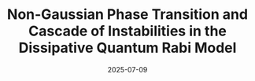 ---
title: "Non-Gaussian Phase Transition and Cascade of Instabilities in the Dissipative Quantum Rabi Model"
collection: publications
permalink: /publication/2025-07-09-nGQPT
excerpt: "We identify a novel phase transition in the Rabi model subject to bosonic damping and dephasing, where the latter in non-Gaussian. We show that dephasing is a relevant perturbation, leading to a cascade of stability boundaries for bosonic operators."
date: 2025-07-09
authors: '<b>MK</b>*, Y. Zhang*, K.R. Brown, and T. Barthel'
arXiv: 'arXiv:2507.07092'
paperurl: 'https://arxiv.org/abs/2507.07092'
highlight: True
---